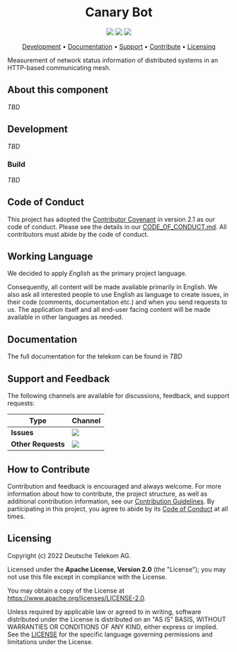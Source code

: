 <h1 align="center">
    Canary Bot
</h1>

<p align="center">
    <a href="/../../commits/" title="Last Commit"><img src="https://img.shields.io/github/last-commit/telekom/canary-bot?style=flat"></a>
    <a href="/../../issues" title="Open Issues"><img src="https://img.shields.io/github/issues/telekom/canary-bot?style=flat"></a>
    <a href="./LICENSE" title="License"><img src="https://img.shields.io/badge/License-Apache%202.0-green.svg?style=flat"></a>
</p>

<p align="center">
  <a href="#development">Development</a> •
  <a href="#documentation">Documentation</a> •
  <a href="#support-and-feedback">Support</a> •
  <a href="#how-to-contribute">Contribute</a> •
  <a href="#licensing">Licensing</a>
</p>

Measurement of network status information of distributed systems in an HTTP-based communicating mesh.

## About this component

_TBD_

## Development

_TBD_

### Build

_TBD_

## Code of Conduct

This project has adopted the [Contributor Covenant](https://www.contributor-covenant.org/) in version 2.1 as our code of conduct. Please see the details in our [CODE_OF_CONDUCT.md](CODE_OF_CONDUCT.md). All contributors must abide by the code of conduct.

## Working Language

We decided to apply _English_ as the primary project language.  

Consequently, all content will be made available primarily in English. We also ask all interested people to use English as language to create issues, in their code (comments, documentation etc.) and when you send requests to us. The application itself and all end-user facing content will be made available in other languages as needed. 

## Documentation

The full documentation for the telekom can be found in _TBD_

## Support and Feedback

The following channels are available for discussions, feedback, and support requests:

| Type                     | Channel                                                |
| ------------------------ | ------------------------------------------------------ |
| **Issues**   | <a href="/../../issues/new/choose" title="General Discussion"><img src="https://img.shields.io/github/issues/telekom/canary-bot?style=flat-square"></a> </a>   |
| **Other Requests**    | <a href="mailto:opensource@telekom.de" title="Email Open Source Team"><img src="https://img.shields.io/badge/email-Open%20Source%20Team-green?logo=mail.ru&style=flat-square&logoColor=white"></a>   |

## How to Contribute

Contribution and feedback is encouraged and always welcome. For more information about how to contribute, the project structure, as well as additional contribution information, see our [Contribution Guidelines](./CONTRIBUTING.md). By participating in this project, you agree to abide by its [Code of Conduct](./CODE_OF_CONDUCT.md) at all times.

## Licensing

Copyright (c) 2022 Deutsche Telekom AG.

Licensed under the **Apache License, Version 2.0** (the "License"); you may not use this file except in compliance with the License.

You may obtain a copy of the License at https://www.apache.org/licenses/LICENSE-2.0.

Unless required by applicable law or agreed to in writing, software distributed under the License is distributed on an "AS IS" BASIS, WITHOUT WARRANTIES OR CONDITIONS OF ANY KIND, either express or implied. See the [LICENSE](./LICENSE) for the specific language governing permissions and limitations under the License.
